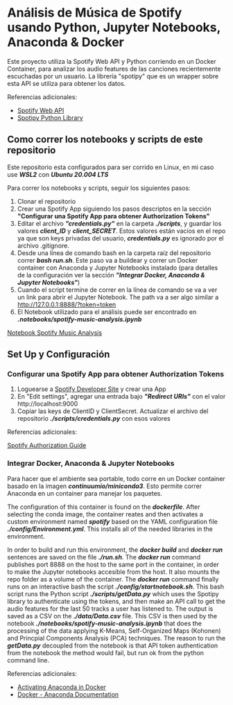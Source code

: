 # Análisis de Música de Spotify usando Python, Jupyter Notebooks, Anaconda & Docker

Este proyecto utiliza la Spotify Web API y Python corriendo en un Docker Container, para analizar los audio features de las canciones recientemente escuchadas por un usuario. La librería "spotipy" que es un wrapper sobre esta API se utiliza para obtener los datos.

Referencias adicionales:

- [Spotify Web API](https://developer.spotify.com/documentation/web-api/reference/)
- [Spotipy Python Library](https://spotipy.readthedocs.io/)


## Como correr los notebooks y scripts de este repositorio
Este repositorio esta configurados para ser corrido en Linux, en mi caso use ***WSL2*** con ***Ubuntu 20.004 LTS***

Para correr los notebooks y scripts, seguir los siguientes pasos:

1. Clonar el repositorio
2. Crear una Spotify App siguiendo los pasos descriptos en la sección **"Configurar una Spotify App para obtener Authorization Tokens"**
3. Editar el archivo ***"credentials.py"*** en la carpeta ***./scripts***, y guardar los valores ***client_ID*** y ***client_SECRET***. Estos valores están vacíos en el repo ya que son keys privadas del usuario, ***credentials.py*** es ignorado por el archivo .gitignore.
4. Desde una línea de comando bash en la carpeta raíz del repositorio correr ***bash run.sh***. Este paso va a buildear y correr un Docker container con Anaconda y Jupyter Notebooks instalado (para detalles de la configuración ver la sección ***"Integrar Docker, Anaconda & Jupyter Notebooks"***)
5. Cuando el script termine de correr en la línea de comando se va a ver un link para abrir el Jupyter Notebook. The path va a ser algo similar a http://127.0.0.1:8888/?token=token
6. El Notebook utilizado para el análisis puede ser encontrado en ***.notebooks/spotify-music-analysis.ipynb***
  
  [Notebook Spotify Music Analysis](https://github.com/fseguior/spotify-music-analysis-in-python-docker/blob/main/notebooks/spotify-music-analysis.ipynb)

  
## Set Up y Configuración

### Configurar una Spotify App para obtener Authorization Tokens
1. Loguearse a [Spotify Developer Site](https://developer.spotify.com/dashboard/applications) y crear una App
2. En "Edit settings", agregar una entrada bajo ***"Redirect URIs"*** con el valor http://localhost:9000
3. Copiar las keys de ClientID y ClientSecret. Actualizar el archivo del repositorio ***./scripts/credentials.py*** con esos valores

Referencias adicionales:

[Spotify Authorization Guide](https://developer.spotify.com/documentation/general/guides/authorization-guide/)

### Integrar Docker, Anaconda & Jupyter Notebooks
Para hacer que el ambiente sea portable, todo corre en un Docker container basado en la imagen ***continuumio/miniconda3***. Esto permite correr Anaconda en un container para manejar los paquetes.

The configuration of this container is found on the ***dockerfile***. After selecting the conda image, the container reates and then activates a custom environment named ***spotify*** based on the YAML configuration file ***./config/Environment.yml***. This installs all of the needed libraries in the environment.

In order to build and run this environment, the ***docker build*** and ***docker run*** sentences are saved on the file ***./run.sh***. The ***docker run*** command publishes port 8888 on the host to the same port in the container, in order to make the Jupyter notebooks accesible from the host. It also mounts the repo folder as a volume of the container. The ***docker run*** command finally runs on an interactive bash the script ***./config/startnotebook.sh***. This bash script runs the Python script ***./scripts/getData.py*** which uses the Spotipy library to authenticate using the tokens, and then make an API call to get the audio features for the last 50 tracks a user has listened to. The output is saved as a CSV on the ***./data/Data.csv*** file. This CSV is then used by the notebook ***./notebooks/spotify-music-analysis.ipynb*** that does the processing of the data applying K-Means, Self-Organized Maps (Kohonen) and Princpial Components Analysis (PCA) techniques. The reason to run the ***getData.py*** decoupled from the notebook is that API token authentication from the notebook the method would fail, but run ok from the python command line. 

Referencias adicionales:

- [Activating Anaconda in Docker](https://pythonspeed.com/articles/activate-conda-dockerfile/)
- [Docker - Anaconda Documentation](https://docs.anaconda.com/anaconda/user-guide/tasks/docker/)
